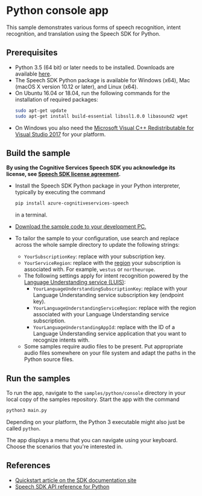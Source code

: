 # Python console app

This sample demonstrates various forms of speech recognition, intent recognition, and translation using the Speech SDK for Python.

## Prerequisites

* Python 3.5 (64 bit) or later needs to be installed. Downloads are available [here](https://www.python.org/downloads/).
* The Speech SDK Python package is available for Windows (x64), Mac (macOS X version 10.12 or later), and Linux (x64).
* On Ubuntu 16.04 or 18.04, run the following commands for the installation of required packages:
  ```sh
  sudo apt-get update
  sudo apt-get install build-essential libssl1.0.0 libasound2 wget
  ```
* On Windows you also need the [Microsoft Visual C++ Redistributable for Visual Studio 2017](https://support.microsoft.com/help/2977003/the-latest-supported-visual-c-downloads) for your platform.


## Build the sample

**By using the Cognitive Services Speech SDK you acknowledge its license, see [Speech SDK license agreement](https://aka.ms/csspeech/license201809).**

* Install the Speech SDK Python package in your Python interpreter, typically by executing the command
  ```sh
  pip install azure-cognitiveservices-speech
  ```
  in a terminal.
* [Download the sample code to your development PC.](../../README.md#get-the-samples)
* To tailor the sample to your configuration, use search and replace across the whole sample directory to update the following strings:

  * `YourSubscriptionKey`: replace with your subscription key.
  * `YourServiceRegion`: replace with the [region](https://aka.ms/csspeech/region) your subscription is associated with.
    For example, `westus` or `northeurope`.
  * The following settings apply for intent recognition powered by the [Language Understanding service (LUIS)](https://aka.ms/csspeech/luisdocs):
    * `YourLanguageUnderstandingSubscriptionKey`: replace with your Language Understanding service subscription key (endpoint key).
    * `YourLanguageUnderstandingServiceRegion`: replace with the region associated with your Language Understanding service subscription.
    * `YourLanguageUnderstandingAppId`: replace with the ID of a Language Understanding service application that you want to recognize intents with.
  * Some samples require audio files to be present. Put appropriate audio files somewhere on your file system and adapt the paths in the Python source files.

## Run the samples

To run the app, navigate to the `samples/python/console` directory in your local copy of the samples repository.
Start the app with the command

```sh
python3 main.py
```

Depending on your platform, the Python 3 executable might also just be called `python`.

The app displays a menu that you can navigate using your keyboard.
Choose the scenarios that you're interested in.

## References

* [Quickstart article on the SDK documentation site](https://docs.microsoft.com/azure/cognitive-services/speech-service/quickstart-python)
* [Speech SDK API reference for Python](https://aka.ms/csspeech/pythonref)

